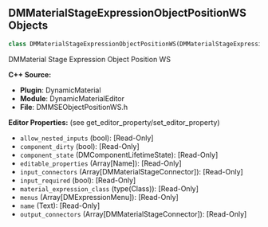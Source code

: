 ## DMMaterialStageExpressionObjectPositionWS Objects

```python
class DMMaterialStageExpressionObjectPositionWS(DMMaterialStageExpression)
```

DMMaterial Stage Expression Object Position WS

**C++ Source:**

- **Plugin**: DynamicMaterial
- **Module**: DynamicMaterialEditor
- **File**: DMMSEObjectPositionWS.h

**Editor Properties:** (see get_editor_property/set_editor_property)

- ``allow_nested_inputs`` (bool):  [Read-Only]
- ``component_dirty`` (bool):  [Read-Only]
- ``component_state`` (DMComponentLifetimeState):  [Read-Only]
- ``editable_properties`` (Array[Name]):  [Read-Only]
- ``input_connectors`` (Array[DMMaterialStageConnector]):  [Read-Only]
- ``input_required`` (bool):  [Read-Only]
- ``material_expression_class`` (type(Class)):  [Read-Only]
- ``menus`` (Array[DMExpressionMenu]):  [Read-Only]
- ``name`` (Text):  [Read-Only]
- ``output_connectors`` (Array[DMMaterialStageConnector]):  [Read-Only]

<a id="unreal.DMMaterialStageExpressionObjectRadius"></a>